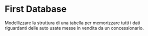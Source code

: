 # First Database

Modellizzare la struttura di una tabella per memorizzare tutti i dati riguardanti delle auto usate messe in vendita da un concessionario.
